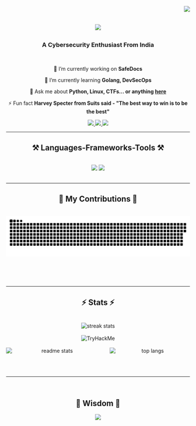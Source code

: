 <img align="right" src="https://visitor-badge.laobi.icu/badge?page_id=shivang1209-dot.shivang1209-dot" />

<h1 align="center">
    <img src="https://readme-typing-svg.herokuapp.com/?font=Righteous&size=35&center=true&vCenter=true&width=500&height=70&duration=4000&lines=Hi+There!+👋;+I'm+Shivang+Tiwari!;" />
</h1>

<h3 align="center">A Cybersecurity Enthusiast From India </h3>

<br/>

<div align="center">

 🔭 I’m currently working on **SafeDocs**
 
 🌱 I’m currently learning **Golang, DevSecOps**

💬 Ask me about **Python, Linux, CTFs... or anything [here](https://github.com/shivang1209-dot/shivang1209-dot/issues)**

⚡ Fun fact **Harvey Specter from Suits said - "The best way to win is to be the best"**

 </div>
 
<div align="center"> 
  <a href="mailto:shivangtiwari2415@@gmail.com">
    <img src="https://img.shields.io/badge/Gmail-333333?style=for-the-badge&logo=gmail&logoColor=red" />
  </a>
  <a href="https://linkedin.com/in/shivang-tiwari2415" target="_blank">
    <img src="https://img.shields.io/badge/LinkedIn-0077B5?style=for-the-badge&logo=linkedin&logoColor=white" target="_blank" />
  </a>
  <a href="https://instagram.com/sh1v4ng" target="_blank">
     <img src="https://img.shields.io/badge/Instagram-FF5722?style=for-the-badge&logo=instagram&logoColor=white" target="_blank" /> <!-- sqlite, safari, google-chrome are other good icon options -->
  </a>
</div>

 <hr/>
 
<h2 align="center">⚒️ Languages-Frameworks-Tools ⚒️</h2>
<br/>
<div align="center">
    <img src="https://skillicons.dev/icons?i=linux,python,bash,powershell,kali,html,css,electron,vscode" />
    <img src="https://skillicons.dev/icons?i=ubuntu,go,c,mysql,sqlite,postman,github,git,vim,docker" /><br>
</div>

<br/>
<hr/>

<div align="center">
  <h2>🐍 My Contributions 🐍</h2>
  <br>
  <img alt="snake eating my contributions" src="https://raw.githubusercontent.com/shivang1209-dot/shivang1209-dot/output/github-contribution-grid-snake.svg" />
  
  <br/><br/><br/>
</div>

<hr/>

<h2 align="center">⚡ Stats ⚡</h2>
<br>
<div align="center">
  <!-- First Image Centered on One Line -->
  <img width="390" src="https://streak-stats.demolab.com/?user=shivang1209-dot&count_private=true&theme=react&border_radius=10" alt="streak stats" />
  <br/><br/>

  <!-- TryHackMe Badge Centered on One Line -->
  <img src="https://tryhackme-badges.s3.amazonaws.com/S4vi0ur.png" alt="TryHackMe" />
  <br/><br/>

  <!-- Remaining Two Images on the Last Line -->
  <div style="display: flex; justify-content: center; gap: 20px;">
    <img width="390" src="https://github-readme-stats.vercel.app/api?username=shivang1209-dot&count_private=true&show_icons=true&theme=react&rank_icon=github&border_radius=10" alt="readme stats" />
    <img width="325" src="https://github-readme-stats.vercel.app/api/top-langs/?username=shivang1209-dot&hide=HTML&langs_count=8&layout=compact&theme=react&border_radius=10&size_weight=0.5&count_weight=0.5&exclude_repo=github-readme-stats" alt="top langs" />
  </div>
</div>


<br/><br/>

<hr/>

<br/>

<div align="center">
<h2 align="center">💬 Wisdom 💬</h2>
    
![](https://quotes-github-readme.vercel.app/api?type=horizontal&theme=radical)
</div>

<br/>
